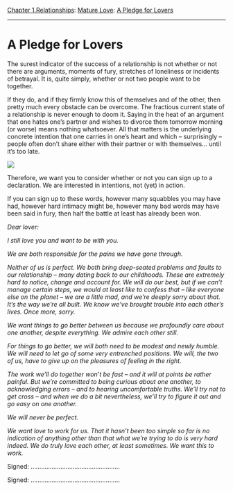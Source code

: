 [Chapter 1.Relationships](https://www.theschooloflife.com/thebookoflife/category/relationships/): [Mature Love](https://www.theschooloflife.com/thebookoflife/category/relationships/mature-love/): [A Pledge for Lovers](https://www.theschooloflife.com/thebookoflife/a-pledge-for-lovers/)

* * *

# A Pledge for Lovers

The surest indicator of the success of a relationship is not whether or not there are arguments, moments of fury, stretches of loneliness or incidents of betrayal. It is, quite simply, whether or not two people want to be together.   
  
If they do, and if they firmly know this of themselves and of the other, then pretty much every obstacle can be overcome. The fractious current state of a relationship is never enough to doom it. Saying in the heat of an argument that one hates one’s partner and wishes to divorce them tomorrow morning (or worse) means nothing whatsoever. All that matters is the underlying concrete intention that one carries in one’s heart and which – surprisingly – people often don’t share either with their partner or with themselves… until it’s too late.

![](https://www.theschooloflife.com/thebookoflife/wp-content/uploads/2019/01/marriage-license-1935.jpgLarge.jpg)

Therefore, we want you to consider whether or not you can sign up to a declaration. We are interested in intentions, not (yet) in action.  
  
If you can sign up to these words, however many squabbles you may have had, however hard intimacy might be, however many bad words may have been said in fury, then half the battle at least has already been won.

_Dear lover:_  
  
_I still love you and want to be with you._  
  
_We are both responsible for the pains we have gone through._  
  
_Neither of us is perfect. We both bring deep-seated problems and faults to our relationship – many dating back to our childhoods. These are extremely hard to notice, change and account for. We will do our best, but if we can’t manage certain steps, we would at least like to confess that – like everyone else on the planet – we are a little mad, and we’re deeply sorry about that. It’s the way we’re all built. We know we’ve brought trouble into each other’s lives. Once more, sorry._  
  
_We want things to go better between us because we profoundly care about one another, despite everything. We admire each other still._  
  
_For things to go better, we will both need to be modest and newly humble. We will need to let go of some very entrenched positions. We will, the two of us, have to give up on the pleasures of feeling in the right._  
  
_The work we’ll do together won’t be fast – and it will at points be rather painful. But we’re committed to being curious about one another, to acknowledging errors – and to hearing uncomfortable truths. We’ll try not to get cross – and when we do a bit nevertheless, we’ll try to figure it out and go easy on one another._  
  
_We will never be perfect._  
  
_We want love to work for us. That it hasn’t been too simple so far is no indication of anything other than that what we’re trying to do is very hard indeed. We do truly love each other, at least sometimes. We want this to work._  
  
Signed: ……………………………………………  
  
Signed: ……………………………………………
